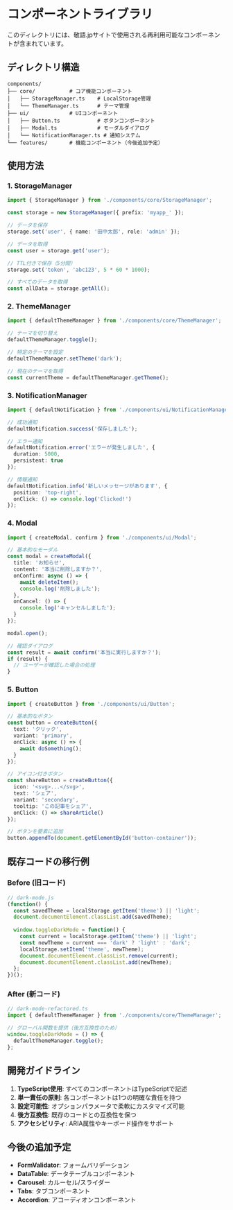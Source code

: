 # コンポーネントライブラリ

このディレクトリには、敬語.jpサイトで使用される再利用可能なコンポーネントが含まれています。

## ディレクトリ構造

```
components/
├── core/           # コア機能コンポーネント
│   ├── StorageManager.ts    # LocalStorage管理
│   └── ThemeManager.ts      # テーマ管理
├── ui/             # UIコンポーネント
│   ├── Button.ts            # ボタンコンポーネント
│   ├── Modal.ts             # モーダルダイアログ
│   └── NotificationManager.ts # 通知システム
└── features/       # 機能コンポーネント（今後追加予定）
```

## 使用方法

### 1. StorageManager

```typescript
import { StorageManager } from './components/core/StorageManager';

const storage = new StorageManager({ prefix: 'myapp_' });

// データを保存
storage.set('user', { name: '田中太郎', role: 'admin' });

// データを取得
const user = storage.get('user');

// TTL付きで保存（5分間）
storage.set('token', 'abc123', 5 * 60 * 1000);

// すべてのデータを取得
const allData = storage.getAll();
```

### 2. ThemeManager

```typescript
import { defaultThemeManager } from './components/core/ThemeManager';

// テーマを切り替え
defaultThemeManager.toggle();

// 特定のテーマを設定
defaultThemeManager.setTheme('dark');

// 現在のテーマを取得
const currentTheme = defaultThemeManager.getTheme();
```

### 3. NotificationManager

```typescript
import { defaultNotification } from './components/ui/NotificationManager';

// 成功通知
defaultNotification.success('保存しました');

// エラー通知
defaultNotification.error('エラーが発生しました', {
  duration: 5000,
  persistent: true
});

// 情報通知
defaultNotification.info('新しいメッセージがあります', {
  position: 'top-right',
  onClick: () => console.log('Clicked!')
});
```

### 4. Modal

```typescript
import { createModal, confirm } from './components/ui/Modal';

// 基本的なモーダル
const modal = createModal({
  title: 'お知らせ',
  content: '本当に削除しますか？',
  onConfirm: async () => {
    await deleteItem();
    console.log('削除しました');
  },
  onCancel: () => {
    console.log('キャンセルしました');
  }
});

modal.open();

// 確認ダイアログ
const result = await confirm('本当に実行しますか？');
if (result) {
  // ユーザーが確認した場合の処理
}
```

### 5. Button

```typescript
import { createButton } from './components/ui/Button';

// 基本的なボタン
const button = createButton({
  text: 'クリック',
  variant: 'primary',
  onClick: async () => {
    await doSomething();
  }
});

// アイコン付きボタン
const shareButton = createButton({
  icon: '<svg>...</svg>',
  text: 'シェア',
  variant: 'secondary',
  tooltip: 'この記事をシェア',
  onClick: () => shareArticle()
});

// ボタンを要素に追加
button.appendTo(document.getElementById('button-container'));
```

## 既存コードの移行例

### Before (旧コード)
```javascript
// dark-mode.js
(function() {
  const savedTheme = localStorage.getItem('theme') || 'light';
  document.documentElement.classList.add(savedTheme);
  
  window.toggleDarkMode = function() {
    const current = localStorage.getItem('theme') || 'light';
    const newTheme = current === 'dark' ? 'light' : 'dark';
    localStorage.setItem('theme', newTheme);
    document.documentElement.classList.remove(current);
    document.documentElement.classList.add(newTheme);
  };
})();
```

### After (新コード)
```typescript
// dark-mode-refactored.ts
import { defaultThemeManager } from './components/core/ThemeManager';

// グローバル関数を提供（後方互換性のため）
window.toggleDarkMode = () => {
  defaultThemeManager.toggle();
};
```

## 開発ガイドライン

1. **TypeScript使用**: すべてのコンポーネントはTypeScriptで記述
2. **単一責任の原則**: 各コンポーネントは1つの明確な責任を持つ
3. **設定可能性**: オプションパラメータで柔軟にカスタマイズ可能
4. **後方互換性**: 既存のコードとの互換性を保つ
5. **アクセシビリティ**: ARIA属性やキーボード操作をサポート

## 今後の追加予定

- **FormValidator**: フォームバリデーション
- **DataTable**: データテーブルコンポーネント
- **Carousel**: カルーセル/スライダー
- **Tabs**: タブコンポーネント
- **Accordion**: アコーディオンコンポーネント